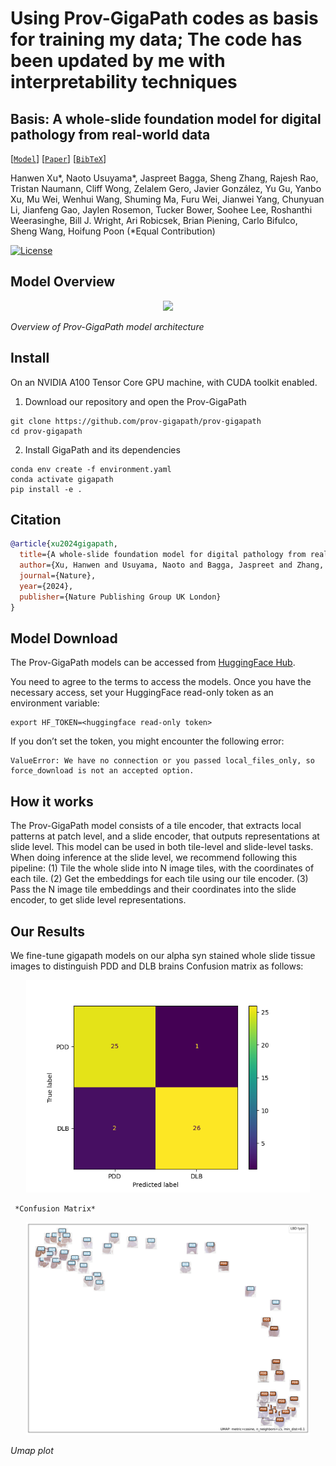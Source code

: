 # Using Prov-GigaPath codes as basis for training my data; The code has been updated by me with interpretability techniques

## Basis: A whole-slide foundation model for digital pathology from real-world data

[[`Model`](https://huggingface.co/prov-gigapath/prov-gigapath)] [[`Paper`](https://aka.ms/gigapath)] [[`BibTeX`](#Citation)]

Hanwen Xu*, Naoto Usuyama*, Jaspreet Bagga, Sheng Zhang, Rajesh Rao, Tristan Naumann, Cliff Wong, Zelalem Gero, Javier González, Yu Gu, Yanbo Xu, Mu Wei, Wenhui Wang, Shuming Ma, Furu Wei, Jianwei Yang, Chunyuan Li, Jianfeng Gao, Jaylen Rosemon, Tucker Bower, Soohee Lee, Roshanthi Weerasinghe, Bill J. Wright, Ari Robicsek, Brian Piening, Carlo Bifulco, Sheng Wang, Hoifung Poon (*Equal Contribution)

[![License](https://img.shields.io/badge/Code%20License-Prov%20GigaPath-red)]()

## Model Overview

<p align="center">
    <img src="images/gigapath_overview.png" width="90%"> <br>

  *Overview of Prov-GigaPath model architecture*

</p>

## Install

On an NVIDIA A100 Tensor Core GPU machine, with CUDA toolkit enabled.

1. Download our repository and open the Prov-GigaPath
```
git clone https://github.com/prov-gigapath/prov-gigapath
cd prov-gigapath
```

2. Install GigaPath and its dependencies

```Shell
conda env create -f environment.yaml
conda activate gigapath
pip install -e .
```
## Citation
```bibtex
@article{xu2024gigapath,
  title={A whole-slide foundation model for digital pathology from real-world data},
  author={Xu, Hanwen and Usuyama, Naoto and Bagga, Jaspreet and Zhang, Sheng and Rao, Rajesh and Naumann, Tristan and Wong, Cliff and Gero, Zelalem and González, Javier and Gu, Yu and Xu, Yanbo and Wei, Mu and Wang, Wenhui and Ma, Shuming and Wei, Furu and Yang, Jianwei and Li, Chunyuan and Gao, Jianfeng and Rosemon, Jaylen and Bower, Tucker and Lee, Soohee and Weerasinghe, Roshanthi and Wright, Bill J. and Robicsek, Ari and Piening, Brian and Bifulco, Carlo and Wang, Sheng and Poon, Hoifung},
  journal={Nature},
  year={2024},
  publisher={Nature Publishing Group UK London}
}
```

## Model Download

The Prov-GigaPath models can be accessed from [HuggingFace Hub](https://huggingface.co/prov-gigapath/prov-gigapath).

You need to agree to the terms to access the models. Once you have the necessary access, set your HuggingFace read-only token as an environment variable:
```
export HF_TOKEN=<huggingface read-only token>
```

If you don’t set the token, you might encounter the following error:
```
ValueError: We have no connection or you passed local_files_only, so force_download is not an accepted option.
```

## How it works

The Prov-GigaPath model consists of a tile encoder, that extracts local patterns at patch level, and a slide encoder, that outputs representations at slide level. This model can be used in both tile-level and slide-level tasks. When doing inference at the slide level, we recommend following this pipeline: (1) Tile the whole slide into N image tiles, with the coordinates of each tile. (2) Get the embeddings for each tile using our tile encoder. (3) Pass the N image tile embeddings and their coordinates into the slide encoder, to get slide level representations.

## Our Results
We fine-tune gigapath models on our alpha syn stained whole slide tissue images to distinguish PDD and DLB brains 
Confusion matrix as follows:
<p align="center">
    <img src="output/finetuned/run_epoch-30_gc-5_blr-0.005_wd-0.05_ld-0.95_feat-5-11/eval_pretrained_lbd_pat_strat/confusion_matrix.png" width="90%"> <br>

     *Confusion Matrix*
</p>

<p align="center">
    <img src="output/finetuned/run_epoch-30_gc-5_blr-0.005_wd-0.05_ld-0.95_feat-5-11/eval_pretrained_lbd_pat_strat/umap_plot.png" width="90%"> <br>

  *Umap plot*

</p>

